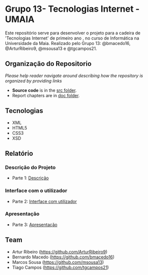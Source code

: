 # Grupo 13- Tecnologias Internet - UMAIA

Este repositório serve para desenvolver o projeto para a cadeira de 'Tecnologias Internet' de primeiro ano , no curso de Informática na Universidade da Maia. Realizado pelo Grupo 13: @bmacedo16, @ArturRibeiro9, @msousa13 e @tgcampos21.

## Organização do Repositorio

_Please help reader navigate around describing how the repository is organized by providing links_
* **Source code** is in the [src folder](src/).
* Report chapters are in [doc folder](doc/).

## Tecnologias

* XML
* HTML5
* CSS3
* XSD
    
  
## Relatório

### Descrição do Projeto
* Parte 1: [Descrição](doc/Parte1.md)
### Interface com o utilizador
* Parte 2: [Interface com utilizador](doc/Parte2.md)
### Apresentação
* Parte 3: [Apresentação](imagens/banner.png)

## Team
* Artur Ribeiro (https://github.com/ArturRibeiro9)
* Bernardo Macedo (https://github.com/bmacedo16)
* Marcos Sousa (https://github.com/msousa13)
* Tiago Campos (https://github.com/tgcampos21)


  
